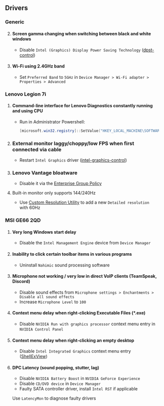 ## Drivers

### Generic
   2. #### Screen gamma changing when switching between black and white windows
      - Disable `Intel (Graphics) Display Power Saving Technology` ([dpst-control](https://github.com/orev/dpst-control))

   3. #### Wi-Fi using 2.4GHz band
      - Set `Preferred Band` to `5GHz` in `Device Manager > Wi-Fi adapter > Properties > Advanced`

### Lenovo Legion 7i
   1. #### Command-line interface for Lenovo Diagnostics constantly running and using CPU
      - Run in Administrator Powershell:

         ```powershell
         [microsoft.win32.registry]::SetValue("HKEY_LOCAL_MACHINE\SOFTWARE\Microsoft\Windows NT\CurrentVersion\Image File Execution Options\LenovoDiagnosticsCLI.exe", "Debugger", "systray.exe")
         ```

   2. ### External monitor laggy/choppy/low FPS when first connected via cable
      - Restart `Intel Graphics` driver ([intel-graphics-control](scripts/intel-graphics-control/README.md))

   3. ### Lenovo Vantage bloatware
      - Disable it via the [Enterprise Group Policy](Regs/Lenovo%20Vantage/README.md)

   4. Built-in monitor only supports 144/240Hz
      - Use [Custom Resolution Utility](https://www.monitortests.com/forum/Thread-Custom-Resolution-Utility-CRU) to add a new `Detailed resolution` with 60Hz

### MSI GE66 2QD
1. #### Very long Windows start delay
   - Disable the `Intel Management Engine` device from `Device Manager`

2. #### Inability to click certain toolbar items in various programs
   - Uninstall `Nahimic` sound processing software

3. #### Microphone not working / very low in direct VoIP clients (TeamSpeak, Discord)
   - Disable sound effects from `Microphone settings > Enchantments > Disable all sound effects`
   - Increase `Microphone Level` to `100`

4. #### Context menu delay when right-clicking Executable Files (*.exe)
   - Disable `NVIDIA Run with graphics processor` context menu entry in `NVIDIA Control Panel`

5. #### Context menu delay when right-clicking an empty desktop
   - Disable `Intel Integrated Graphics` context menu entry ([ShellExView](https://www.nirsoft.net/utils/shexview.html))

6. #### DPC Latency (sound popping, stutter, lag)
   - Disable `NVIDIA Battery Boost` in `NVIDIA GeForce Experience`
   - Disable `CD/DVD device` in `Device Manager`
   - Faulty SATA controller driver, install `Intel RST` if applicable

   Use `LatencyMon` to diagnose faulty drivers
